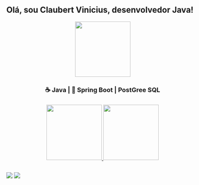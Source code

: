
## Olá, sou Claubert Vinicius, desenvolvedor Java!
<div align="center">
<img height="145em"  src="https://media1.giphy.com/media/MdA16VIoXKKxNE8Stk/giphy.gif?cid=ecf05e47w3zldp4p3jtswb7k3an05hydig568jzaag8xq1km&rid=giphy.gif&ct=g"/>
  
  <h3 font="14px" > ☕ Java  | 🍃 Spring Boot | PostGree SQL <h3>
</div>

    

<div align="center">
  <a href="https://github.com/claubertamsd">
  <img height="145em" src="https://github-readme-stats.vercel.app/api?username=claubertamsd&show_icons=true&theme=great-gatsby&include_all_commits=true&count_private=true"/>
  <img height="145em" src="https://github-readme-stats.vercel.app/api/top-langs/?username=claubertamsd&layout=compact&langs_count=7&theme=great-gatsby"/>
</div>

  ##
 
<div> 
  <a href = "mailto:claubertvinicius68@gmail.com"><img src="https://img.shields.io/badge/-Gmail-%23333?style=for-the-badge&logo=gmail&logoColor=white" target="_blank"></a>
  <a href="https://www.linkedin.com" target="_blank"><img src="https://img.shields.io/badge/-LinkedIn-%230077B5?style=for-the-badge&logo=linkedin&logoColor=white" target="_blank"></a> 
  
## 
</div>
